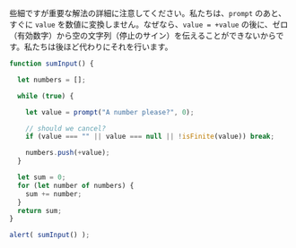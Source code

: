 些細ですが重要な解法の詳細に注意してください。私たちは、`prompt` のあと、すぐに `value` を数値に変換しません。なぜなら、`value = +value` の後に、ゼロ（有効数字）から空の文字列（停止のサイン）を伝えることができないからです。私たちは後ほど代わりにそれを行います。


```js run demo
function sumInput() {

  let numbers = [];

  while (true) {

    let value = prompt("A number please?", 0);

    // should we cancel?
    if (value === "" || value === null || !isFinite(value)) break;

    numbers.push(+value);
  }

  let sum = 0;
  for (let number of numbers) {
    sum += number;
  }
  return sum;
}

alert( sumInput() );
```
